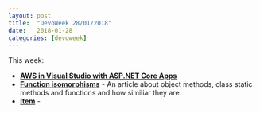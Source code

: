 ```yaml
---
layout: post
title:  "DevoWeek 28/01/2018"
date:   2018-01-28
categories: [devoweek]
---
```


This week:

* **[AWS in Visual Studio with ASP.NET Core Apps](https://aws.amazon.com/blogs/developer/serverless-asp-net-core-2-0-applications/)**
* **[Function isomorphisms](http://blog.ploeh.dk/2018/01/22/function-isomorphisms/)** - An article about object methods, class static methods and functions and how similiar they are.
* **[Item]()** - 
                            
